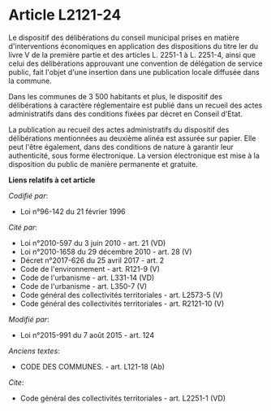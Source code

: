 # Article L2121-24

Le dispositif des délibérations du conseil municipal prises en matière d'interventions économiques en application des
dispositions du titre Ier du livre V de la première partie et des articles L. 2251-1 à L. 2251-4, ainsi que celui des
délibérations approuvant une convention de délégation de service public, fait l'objet d'une insertion dans une publication
locale diffusée dans la commune. 

Dans les communes de 3 500 habitants et plus, le dispositif des délibérations à caractère réglementaire est publié dans un
recueil des actes administratifs dans des conditions fixées par décret en Conseil d'Etat.

La publication au recueil des actes administratifs du dispositif des délibérations mentionnées au deuxième alinéa est assurée
sur papier. Elle peut l'être également, dans des conditions de nature à garantir leur authenticité, sous forme électronique.
La version électronique est mise à la disposition du public de manière permanente et gratuite.

**Liens relatifs à cet article**

_Codifié par_:

  - Loi n°96-142 du 21 février 1996

_Cité par_:

  - Loi n°2010-597 du 3 juin 2010 - art. 21 (VD)
  - Loi n°2010-1658 du 29 décembre 2010 - art. 28 (V)
  - Décret n°2017-626 du 25 avril 2017 - art. 2
  - Code de l'environnement - art. R121-9 (V)
  - Code de l'urbanisme - art. L331-14 (VD)
  - Code de l'urbanisme - art. L350-7 (V)
  - Code général des collectivités territoriales - art. L2573-5 (V)
  - Code général des collectivités territoriales - art. R2121-10 (V)

_Modifié par_:

  - Loi n°2015-991 du 7 août 2015 - art. 124

_Anciens textes_:

  - CODE DES COMMUNES. - art. L121-18 (Ab)

_Cite_:

  - Code général des collectivités territoriales - art. L2251-1 (VD)

